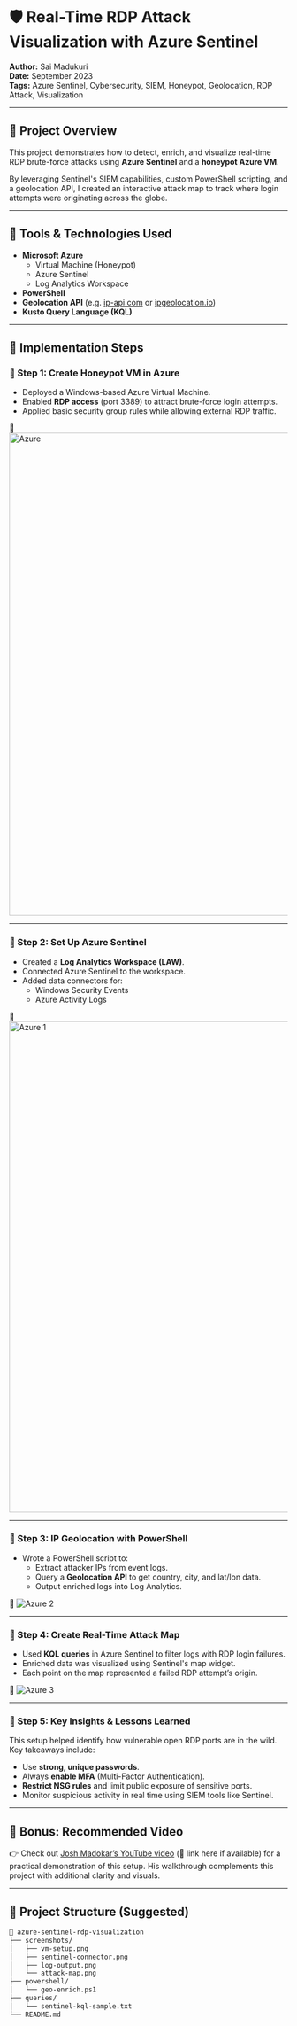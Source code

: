 # 🛡️ Real-Time RDP Attack Visualization with Azure Sentinel

**Author:** Sai Madukuri  
**Date:** September 2023  
**Tags:** Azure Sentinel, Cybersecurity, SIEM, Honeypot, Geolocation, RDP Attack, Visualization

---

## 📌 Project Overview

This project demonstrates how to detect, enrich, and visualize real-time RDP brute-force attacks using **Azure Sentinel** and a **honeypot Azure VM**.

By leveraging Sentinel's SIEM capabilities, custom PowerShell scripting, and a geolocation API, I created an interactive attack map to track where login attempts were originating across the globe.  

---

## 🧰 Tools & Technologies Used

- **Microsoft Azure**
  - Virtual Machine (Honeypot)
  - Azure Sentinel
  - Log Analytics Workspace
- **PowerShell**
- **Geolocation API** (e.g. [ip-api.com](http://ip-api.com) or [ipgeolocation.io](https://ipgeolocation.io))
- **Kusto Query Language (KQL)**

---

## 🧪 Implementation Steps

### 🔹 Step 1: Create Honeypot VM in Azure

- Deployed a Windows-based Azure Virtual Machine.
- Enabled **RDP access** (port 3389) to attract brute-force login attempts.
- Applied basic security group rules while allowing external RDP traffic.

📸 <img width="1903" height="872" alt="Azure" src="https://github.com/user-attachments/assets/ddbdb095-aeca-4bcc-a559-975d14043e60" />


---

### 🔹 Step 2: Set Up Azure Sentinel

- Created a **Log Analytics Workspace (LAW)**.
- Connected Azure Sentinel to the workspace.
- Added data connectors for:
  - Windows Security Events
  - Azure Activity Logs

📸 <img width="1888" height="887" alt="Azure 1" src="https://github.com/user-attachments/assets/ddc82421-d158-4557-bb81-b9eb345036ca" />


---

### 🔹 Step 3: IP Geolocation with PowerShell

- Wrote a PowerShell script to:
  - Extract attacker IPs from event logs.
  - Query a **Geolocation API** to get country, city, and lat/lon data.
  - Output enriched logs into Log Analytics.

📸 ![Azure 2](https://github.com/user-attachments/assets/15e9f36b-656b-4761-a8cd-64107f9ee26c)


---

### 🔹 Step 4: Create Real-Time Attack Map

- Used **KQL queries** in Azure Sentinel to filter logs with RDP login failures.
- Enriched data was visualized using Sentinel's map widget.
- Each point on the map represented a failed RDP attempt’s origin.

📸 ![Azure 3](https://github.com/user-attachments/assets/c483e0f5-4382-4477-947a-78f4b54d6d6e)

---

### 🔹 Step 5: Key Insights & Lessons Learned

This setup helped identify how vulnerable open RDP ports are in the wild. Key takeaways include:

- Use **strong, unique passwords**.
- Always **enable MFA** (Multi-Factor Authentication).
- **Restrict NSG rules** and limit public exposure of sensitive ports.
- Monitor suspicious activity in real time using SIEM tools like Sentinel.

---

## 🎥 Bonus: Recommended Video

👉 Check out [Josh Madokar’s YouTube video](https://www.youtube.com) (🔗 link here if available) for a practical demonstration of this setup. His walkthrough complements this project with additional clarity and visuals.

---

## 📁 Project Structure (Suggested)

```bash
📁 azure-sentinel-rdp-visualization
├── screenshots/
│   ├── vm-setup.png
│   ├── sentinel-connector.png
│   ├── log-output.png
│   └── attack-map.png
├── powershell/
│   └── geo-enrich.ps1
├── queries/
│   └── sentinel-kql-sample.txt
└── README.md
